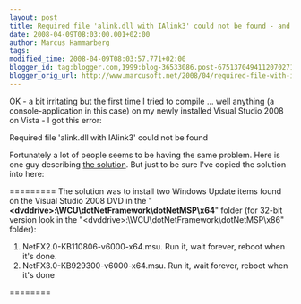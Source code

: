 ```yaml
---
layout: post
title: Required file 'alink.dll with IAlink3' could not be found - and the solution to it
date: 2008-04-09T08:03:00.001+02:00
author: Marcus Hammarberg
tags:
modified_time: 2008-04-09T08:03:57.771+02:00
blogger_id: tag:blogger.com,1999:blog-36533086.post-6751370494112070271
blogger_orig_url: http://www.marcusoft.net/2008/04/required-file-with-ialink3-could-not-be.html
---
```



OK - a bit irritating but the first time I tried to compile ... well
anything (a console-application in this case) on my newly installed
Visual Studio 2008 on Vista - I got this error:

Required file 'alink.dll with IAlink3' could not be found

Fortunately a lot of people seems to be having the same problem. Here is
one guy describing <a
href="http://vladsnotes.hrybok.com/PermaLink,guid,c21d581f-9b92-41d8-8196-d8e4c05e7943.aspx"
target="_blank">the solution</a>. But just to be sure I've copied the
solution into here:

=========
The solution was to install two Windows Update items found on the Visual
Studio 2008 DVD in the
"**\<dvddrive\>:\WCU\dotNetFramework\dotNetMSP\x64**" folder (for 32-bit
version look in the "\<dvddrive\>:\WCU\dotNetFramework\dotNetMSP\x86"
folder):

1. NetFX2.0-KB110806-v6000-x64.msu. Run it, wait forever, reboot when
it's done.
2. NetFX3.0-KB929300-v6000-x64.msu. Run it, wait forever, reboot when
it's done

========
